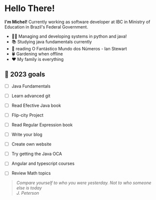 # Hello There!
**I'm Michel!**
Currently working as software developer at IBC in Ministry of Education in Brazil's Federal Government.

- :man_technologist: Managing and developing systems in python and java!
- :books: Studying java fundamentals currently
- :open_book: reading O Fantástico Mundo dos Números - Ian Stewart
- :four_leaf_clover: Gardening when offline
- :heart: My family is everything

## :dart: 2023 goals 
- [ ] Java Fundamentals
- [ ] Learn advanced git
- [ ] Read Efective Java book
- [ ] Flip-city Project
- [ ] Read Regular Expression book
- [ ] Write your blog
- [ ] Create own website
- [ ] Try getting the Java OCA
- [ ] Angular and typescript courses
- [ ] Review Math topics


> *Compare yourself to who you were yesterday. Not to who someone else is today <br />
> J. Peterson*
